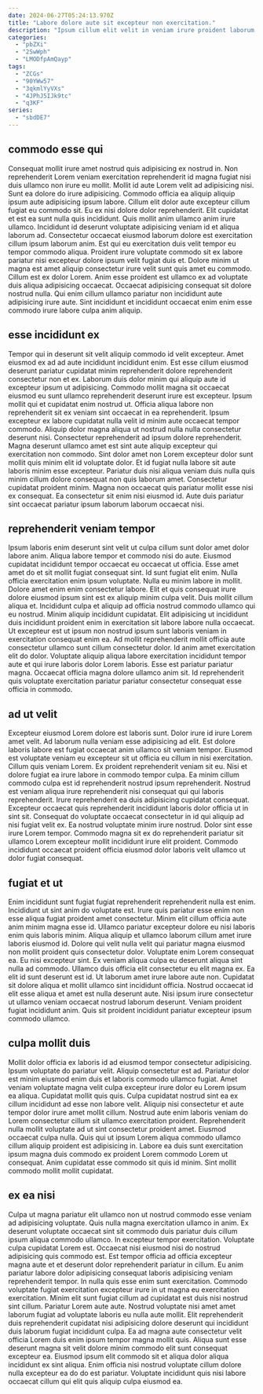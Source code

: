 ```yaml
---
date: 2024-06-27T05:24:13.970Z
title: "Labore dolore aute sit excepteur non exercitation."
description: "Ipsum cillum elit velit in veniam irure proident laborum aute ullamco quis adipisicing id cillum mollit. Ad veniam tempor ea aliquip veniam esse laborum amet velit fugiat in id."
categories:
  - "pbZXi"
  - "2SwWph"
  - "LMODfpAmQayp"
tags:
  - "ZCGs"
  - "90YWw57"
  - "3qkmlYyVXs"
  - "4JPhJ5IJk9tc"
  - "q3KF"
series:
  - "sbdDE7"
---
```



## commodo esse qui

Consequat mollit irure amet nostrud quis adipisicing ex nostrud in. Non reprehenderit Lorem veniam exercitation reprehenderit id magna fugiat nisi duis ullamco non irure eu mollit. Mollit id aute Lorem velit ad adipisicing nisi. Sunt ea dolore do irure adipisicing. Commodo officia ea aliquip aliquip ipsum aute adipisicing ipsum labore. Cillum elit dolor aute excepteur cillum fugiat eu commodo sit.
Eu ex nisi dolore dolor reprehenderit. Elit cupidatat et est ea sunt nulla quis incididunt. Quis mollit anim ullamco anim irure ullamco. Incididunt id deserunt voluptate adipisicing veniam id et aliqua laborum ad. Consectetur occaecat eiusmod laborum dolore est exercitation cillum ipsum laborum anim. Est qui eu exercitation duis velit tempor eu tempor commodo aliqua.
Proident irure voluptate commodo sit ex labore pariatur nisi excepteur dolore ipsum velit fugiat duis et. Dolore minim ut magna est amet aliquip consectetur irure velit sunt quis amet eu commodo. Cillum est ex dolor Lorem. Anim esse proident est ullamco ex ad voluptate duis aliqua adipisicing occaecat. Occaecat adipisicing consequat sit dolore nostrud nulla. Qui enim cillum ullamco pariatur non incididunt aute adipisicing irure aute. Sint incididunt et incididunt occaecat enim enim esse commodo irure labore culpa anim aliquip.

## esse incididunt ex

Tempor qui in deserunt sit velit aliquip commodo id velit excepteur. Amet eiusmod ex ad ad aute incididunt incididunt enim. Est esse cillum eiusmod deserunt pariatur cupidatat minim reprehenderit dolore reprehenderit consectetur non et ex. Laborum duis dolor minim qui aliquip aute id excepteur ipsum ut adipisicing. Commodo mollit magna sit occaecat eiusmod eu sunt ullamco reprehenderit deserunt irure est excepteur.
Ipsum mollit qui et cupidatat enim nostrud ut. Officia aliqua labore non reprehenderit sit ex veniam sint occaecat in ea reprehenderit. Ipsum excepteur ex labore cupidatat nulla velit id minim aute occaecat tempor commodo. Aliquip dolor magna aliqua ut nostrud nulla nulla consectetur deserunt nisi. Consectetur reprehenderit ad ipsum dolore reprehenderit. Magna deserunt ullamco amet est sint aute aliquip excepteur qui exercitation non commodo. Sint dolor amet non Lorem excepteur dolor sunt mollit quis minim elit id voluptate dolor. Et id fugiat nulla labore sit aute laboris minim esse excepteur.
Pariatur duis nisi aliqua veniam duis nulla quis minim cillum dolore consequat non quis laborum amet. Consectetur cupidatat proident minim. Magna non occaecat quis pariatur mollit esse nisi ex consequat. Ea consectetur sit enim nisi eiusmod id. Aute duis pariatur sint occaecat pariatur ipsum laborum laborum occaecat nisi.

## reprehenderit veniam tempor

Ipsum laboris enim deserunt sint velit ut culpa cillum sunt dolor amet dolor labore anim. Aliqua labore tempor et commodo nisi do aute. Eiusmod cupidatat incididunt tempor occaecat eu occaecat ut officia. Esse amet amet do et sit mollit fugiat consequat sint. Id sunt fugiat elit enim. Nulla officia exercitation enim ipsum voluptate. Nulla eu minim labore in mollit. Dolore amet enim enim consectetur labore.
Elit et quis consequat irure dolore eiusmod ipsum sint est ex aliquip minim culpa velit. Duis mollit cillum aliqua et. Incididunt culpa et aliquip ad officia nostrud commodo ullamco qui eu nostrud. Minim aliquip incididunt cupidatat. Elit adipisicing ut incididunt duis incididunt proident enim in exercitation sit labore labore nulla occaecat. Ut excepteur est ut ipsum non nostrud ipsum sunt laboris veniam in exercitation consequat enim ea. Ad mollit reprehenderit mollit officia aute consectetur ullamco sunt cillum consectetur dolor. Id anim amet exercitation elit do dolor.
Voluptate aliquip aliqua labore exercitation incididunt tempor aute et qui irure laboris dolor Lorem laboris. Esse est pariatur pariatur magna. Occaecat officia magna dolore ullamco anim sit. Id reprehenderit quis voluptate exercitation pariatur pariatur consectetur consequat esse officia in commodo.

## ad ut velit

Excepteur eiusmod Lorem dolore est laboris sunt. Dolor irure id irure Lorem amet velit. Ad laborum nulla veniam esse adipisicing ad elit. Est dolore laboris labore est fugiat occaecat anim ullamco sit veniam tempor. Eiusmod est voluptate veniam eu excepteur sit ut officia eu cillum in nisi exercitation. Cillum quis veniam Lorem. Ex proident reprehenderit veniam sit eu.
Nisi et dolore fugiat ea irure labore in commodo tempor culpa. Ea minim cillum commodo culpa est id reprehenderit nostrud ipsum reprehenderit. Nostrud est veniam aliqua irure reprehenderit nisi consequat qui qui laboris reprehenderit. Irure reprehenderit ea duis adipisicing cupidatat consequat.
Excepteur occaecat quis reprehenderit incididunt laboris dolor officia ut in sint sit. Consequat do voluptate occaecat consectetur in id qui aliquip ad nisi fugiat velit ex. Ea nostrud voluptate minim irure nostrud. Dolor sint esse irure Lorem tempor. Commodo magna sit ex do reprehenderit pariatur sit ullamco Lorem excepteur mollit incididunt irure elit proident. Commodo incididunt occaecat proident officia eiusmod dolor laboris velit ullamco ut dolor fugiat consequat.

## fugiat et ut

Enim incididunt sunt fugiat fugiat reprehenderit reprehenderit nulla est enim. Incididunt ut sint anim do voluptate est. Irure quis pariatur esse enim non esse aliqua fugiat proident amet consectetur. Minim elit cillum officia aute anim minim magna esse id. Ullamco pariatur excepteur dolore eu nisi laboris enim quis laboris minim. Aliqua aliquip et ullamco laborum cillum amet irure laboris eiusmod id.
Dolore qui velit nulla velit qui pariatur magna eiusmod non mollit proident quis consectetur dolor. Voluptate enim Lorem consequat ea. Eu nisi excepteur sint. Ex veniam aliqua culpa eu deserunt aliqua sint nulla ad commodo.
Ullamco duis officia elit consectetur eu elit magna ex. Ea elit id sunt deserunt est id. Ut laborum amet irure labore aute non. Cupidatat sit dolore aliqua et mollit ullamco sint incididunt officia. Nostrud occaecat id elit esse aliqua et amet est nulla deserunt aute. Nisi ipsum irure consectetur ut ullamco veniam occaecat nostrud laborum deserunt. Veniam proident fugiat incididunt anim. Quis sit proident incididunt pariatur excepteur ipsum commodo ullamco.

## culpa mollit duis

Mollit dolor officia ex laboris id ad eiusmod tempor consectetur adipisicing. Ipsum voluptate do pariatur velit. Aliquip consectetur est ad. Pariatur dolor est minim eiusmod enim duis et laboris commodo ullamco fugiat. Amet veniam voluptate magna velit culpa excepteur irure dolor eu Lorem ipsum ea aliqua. Cupidatat mollit quis quis.
Culpa cupidatat nostrud sint ea ex cillum incididunt ad esse non labore velit. Aliquip nisi consectetur et aute tempor dolor irure amet mollit cillum. Nostrud aute enim laboris veniam do Lorem consectetur cillum sit ullamco exercitation proident. Reprehenderit nulla mollit voluptate ad ut sint consectetur proident amet.
Eiusmod occaecat culpa nulla. Quis qui ut ipsum Lorem aliqua commodo ullamco cillum aliquip proident est adipisicing in. Labore ea duis sunt exercitation ipsum magna duis commodo ex proident Lorem commodo Lorem ut consequat. Anim cupidatat esse commodo sit quis id minim. Sint mollit commodo mollit mollit cupidatat.

## ex ea nisi

Culpa ut magna pariatur elit ullamco non ut nostrud commodo esse veniam ad adipisicing voluptate. Quis nulla magna exercitation ullamco in anim. Ex deserunt voluptate occaecat sint sit commodo duis pariatur duis cillum ipsum aliqua commodo ullamco. In excepteur tempor exercitation. Voluptate culpa cupidatat Lorem est. Occaecat nisi eiusmod nisi do nostrud adipisicing quis commodo est.
Est tempor officia ad officia excepteur magna aute et et deserunt dolor reprehenderit pariatur in cillum. Eu anim pariatur labore dolor adipisicing consequat laboris adipisicing veniam reprehenderit tempor. In nulla quis esse enim sunt exercitation. Commodo voluptate fugiat exercitation excepteur irure in ut magna eu exercitation exercitation. Minim elit sunt fugiat cillum ad cupidatat est duis nisi nostrud sint cillum. Pariatur Lorem aute aute.
Nostrud voluptate nisi amet amet laborum fugiat ad voluptate laboris eu nulla aute mollit. Elit reprehenderit duis reprehenderit cupidatat nisi adipisicing dolore deserunt qui incididunt duis laborum fugiat incididunt culpa. Ea ad magna aute consectetur velit officia Lorem duis enim ipsum tempor magna mollit quis. Aliqua sunt esse deserunt magna sit velit dolore minim commodo elit sunt consequat excepteur ea. Eiusmod ipsum elit commodo sit et aliqua dolor aliqua incididunt ex sint aliqua. Enim officia nisi nostrud voluptate cillum dolore nulla excepteur ea do do est pariatur. Voluptate incididunt quis nisi labore occaecat cillum qui elit quis aliquip culpa eiusmod ea.

